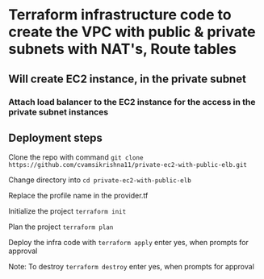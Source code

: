 # Terraform infrastructure code to create the VPC with public & private subnets with NAT's, Route tables
## Will create EC2 instance, in the private subnet
### Attach load balancer to the EC2 instance for the access in the private subnet instances

## Deployment steps 

Clone the repo with command `git clone https://github.com/cvamsikrishna11/private-ec2-with-public-elb.git`

Change directory into `cd private-ec2-with-public-elb`

Replace the profile name in the provider.tf

Initialize the project `terraform init`

Plan the project `terraform plan`

Deploy the infra code with `terraform apply` enter yes, when prompts for approval

Note: To destroy `terraform destroy` enter yes, when prompts for approval